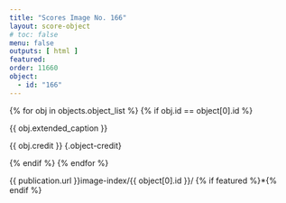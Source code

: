 ```yaml
---
title: "Scores Image No. 166"
layout: score-object
# toc: false
menu: false
outputs: [ html ]
featured: 
order: 11660
object:
  - id: "166"
---
```


{% for obj in objects.object_list %}
{% if obj.id == object[0].id %}

{{ obj.extended_caption }}

{{ obj.credit }} {.object-credit}

{% endif %}
{% endfor %}

<div class="object-credit object-url is-print-only">

{{ publication.url }}image-index/{{ object[0].id }}/ {% if featured %}*{% endif %}

</div>
